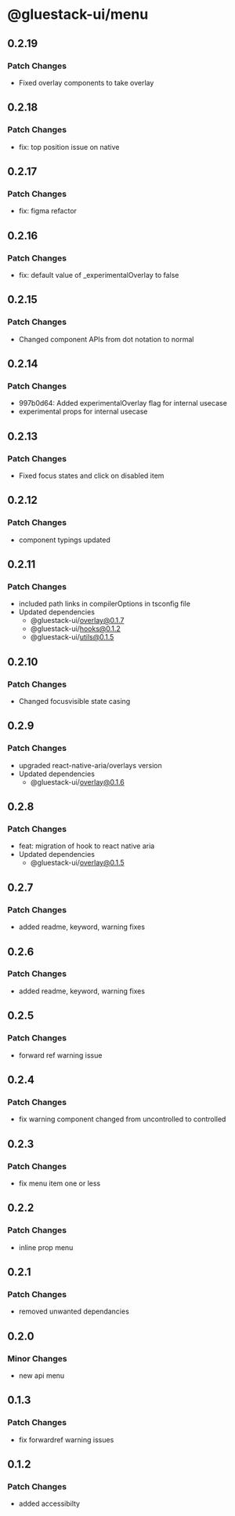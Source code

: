 # @gluestack-ui/menu

## 0.2.19

### Patch Changes

- Fixed overlay components to take overlay

## 0.2.18

### Patch Changes

- fix: top position issue on native

## 0.2.17

### Patch Changes

- fix: figma refactor

## 0.2.16

### Patch Changes

- fix: default value of \_experimentalOverlay to false

## 0.2.15

### Patch Changes

- Changed component APIs from dot notation to normal

## 0.2.14

### Patch Changes

- 997b0d64: Added experimentalOverlay flag for internal usecase
- experimental props for internal usecase

## 0.2.13

### Patch Changes

- Fixed focus states and click on disabled item

## 0.2.12

### Patch Changes

- component typings updated

## 0.2.11

### Patch Changes

- included path links in compilerOptions in tsconfig file
- Updated dependencies
  - @gluestack-ui/overlay@0.1.7
  - @gluestack-ui/hooks@0.1.2
  - @gluestack-ui/utils@0.1.5

## 0.2.10

### Patch Changes

- Changed focusvisible state casing

## 0.2.9

### Patch Changes

- upgraded react-native-aria/overlays version
- Updated dependencies
  - @gluestack-ui/overlay@0.1.6

## 0.2.8

### Patch Changes

- feat: migration of hook to react native aria
- Updated dependencies
  - @gluestack-ui/overlay@0.1.5

## 0.2.7

### Patch Changes

- added readme, keyword, warning fixes

## 0.2.6

### Patch Changes

- added readme, keyword, warning fixes

## 0.2.5

### Patch Changes

- forward ref warning issue

## 0.2.4

### Patch Changes

- fix warning component changed from uncontrolled to controlled

## 0.2.3

### Patch Changes

- fix menu item one or less

## 0.2.2

### Patch Changes

- inline prop menu

## 0.2.1

### Patch Changes

- removed unwanted dependancies

## 0.2.0

### Minor Changes

- new api menu

## 0.1.3

### Patch Changes

- fix forwardref warning issues

## 0.1.2

### Patch Changes

- added accessibilty
